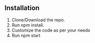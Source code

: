 
## Installation

  1. Clone/Download the repo.
  2. Run npm install.
  3. Customize the code as per your needs
  4. Run npm start